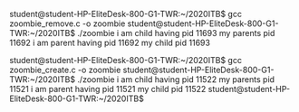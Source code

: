 
student@student-HP-EliteDesk-800-G1-TWR:~/2020ITB$ gcc zoombie_remove.c -o zoombie
student@student-HP-EliteDesk-800-G1-TWR:~/2020ITB$ ./zoombie
i am child having pid 11693
my parents pid 11692
i am parent having pid 11692
my child pid 11693


student@student-HP-EliteDesk-800-G1-TWR:~/2020ITB$ gcc zoombie_create.c -o zoombie
student@student-HP-EliteDesk-800-G1-TWR:~/2020ITB$ ./zoombie
i am child having pid 11522
my parents pid 11521
i am parent having pid 11521
my child pid 11522
student@student-HP-EliteDesk-800-G1-TWR:~/2020ITB$
